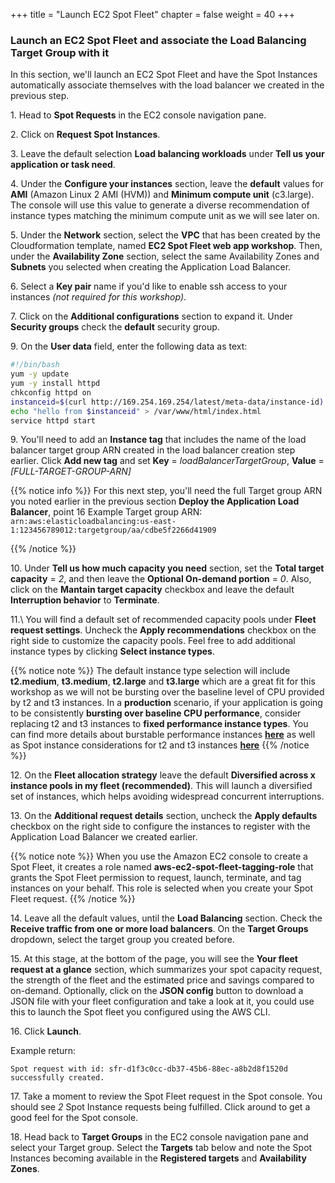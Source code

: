 +++
title = "Launch EC2 Spot Fleet"
chapter = false
weight = 40
+++

### Launch an EC2 Spot Fleet and associate the Load Balancing Target Group with it

In this section, we'll launch an EC2 Spot Fleet and have the Spot Instances automatically associate themselves with the load balancer we created in the previous step.

1\. Head to **Spot Requests** in the EC2 console navigation pane.

2\. Click on **Request Spot Instances**.

3\. Leave the default selection **Load balancing workloads** under **Tell us your application or task need**. 

4\. Under the **Configure your instances** section, leave the **default** values for **AMI** (Amazon Linux 2 AMI (HVM)) and **Minimum compute unit** (c3.large). The console will use this value to generate a diverse recommendation of instance types matching the minimum compute unit as we will see later on. 

5\. Under the **Network** section, select the **VPC** that has been created by the Cloudformation template, named **EC2 Spot Fleet web app workshop**. Then, under the **Availability Zone** section, select the same Availability Zones and **Subnets** you selected when creating the Application Load Balancer.

6\. Select a **Key pair** name if you'd like to enable ssh access to your instances *(not required for this workshop)*.

7\. Click on the **Additional configurations** section to expand it. Under **Security groups** check the **default** security group. 

9\. On the **User data** field, enter the following data as text:

```bash
#!/bin/bash
yum -y update
yum -y install httpd
chkconfig httpd on
instanceid=$(curl http://169.254.169.254/latest/meta-data/instance-id)
echo "hello from $instanceid" > /var/www/html/index.html
service httpd start
```


9\. You'll need to add an **Instance tag** that includes the name of the load balancer target group ARN created in the load balancer creation step earlier. Click **Add new tag** and set **Key** = *loadBalancerTargetGroup*, **Value** = *[FULL-TARGET-GROUP-ARN]*

{{% notice info %}}
For this next step, you'll need the full Target group ARN you noted earlier in the previous section **Deploy the Application Load Balancer**, point 16
Example Target group ARN:
`arn:aws:elasticloadbalancing:us-east-1:123456789012:targetgroup/aa/cdbe5f2266d41909`

{{% /notice %}}




10\. Under **Tell us how much capacity you need** section, set the **Total target capacity** = *2*, and then leave the **Optional On-demand portion** = *0*. Also, click on the **Mantain target capacity** checkbox and leave the default **Interruption behavior** to **Terminate**.

11.\ You will find a default set of recommended capacity pools under **Fleet request settings**. Uncheck the **Apply recommendations** checkbox on the right side to customize the capacity pools. Feel free to add additional instance types by clicking **Select instance types**. 

{{% notice note %}}
The default instance type selection will include **t2.medium**, **t3.medium**, **t2.large** and **t3.large** which are a great fit for this workshop as we will not be bursting over the baseline level of CPU provided by t2 and t3 instances. In a **production** scenario, if your application is going to be consistently **bursting over baseline CPU performance**, consider replacing t2 and t3 instances to **fixed performance instance types**. You can find more details about burstable performance instances [**here**](https://docs.aws.amazon.com/AWSEC2/latest/UserGuide/burstable-credits-baseline-concepts.html) as well as Spot instance considerations for t2 and t3 instances [**here**](https://docs.aws.amazon.com/AWSEC2/latest/UserGuide/using-spot-limits.html#t3-spot-instances)
{{% /notice %}}

12\. On the **Fleet allocation strategy** leave the default **Diversified across x instance pools in my fleet (recommended)**. This will launch a diversified set of instances, which helps avoiding widespread concurrent interruptions. 

13\. On the **Additional request details** section, uncheck the **Apply defaults** checkbox on the right side to configure the instances to register with the Application Load Balancer we created earlier.

{{% notice note %}}
When you use the Amazon EC2 console to create a Spot Fleet, it creates a role named **aws-ec2-spot-fleet-tagging-role** that grants the Spot Fleet permission to request, launch, terminate, and tag instances on your behalf. This role is selected when you create your Spot Fleet request. 
{{% /notice %}}

14\. Leave all the default values, until the **Load Balancing** section. Check the **Receive traffic from one or more load balancers**. On the **Target Groups** dropdown, select the target group you created before. 

15\. At this stage, at the bottom of the page, you will see the **Your fleet request at a glance** section, which summarizes your spot capacity request, the strength of the fleet and the estimated price and savings compared to on-demand. Optionally, click on the **JSON config** button to download a JSON file with your fleet configuration and take a look at it, you could use this to launch the Spot fleet you configured using the AWS CLI. 

16\. Click **Launch**.

Example return:

```
Spot request with id: sfr-d1f3c0cc-db37-45b6-88ec-a8b2d8f1520d successfully created.
```

17\. Take a moment to review the Spot Fleet request in the Spot console. You should see *2* Spot Instance requests being fulfilled. Click around to get a good feel for the Spot console.

18\. Head back to **Target Groups** in the EC2 console navigation pane and select your Target group. Select the **Targets** tab below and note the Spot Instances becoming available in the **Registered targets** and **Availability Zones**.